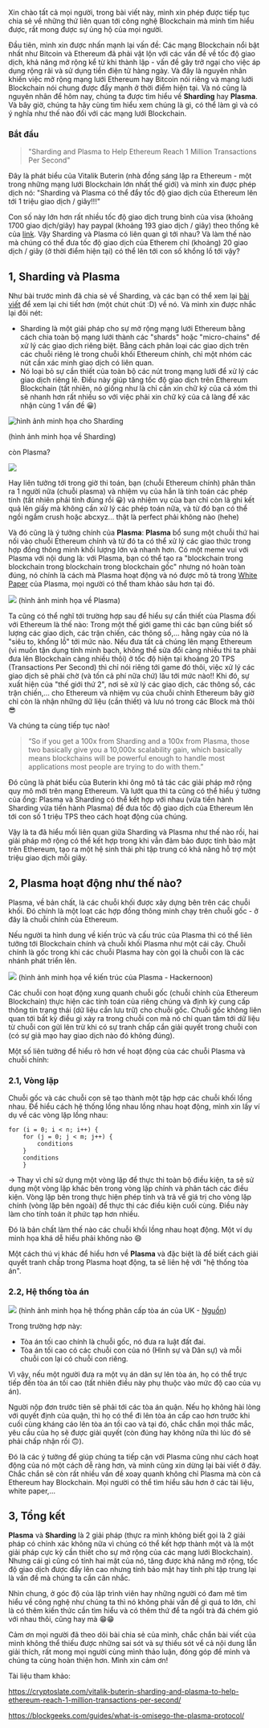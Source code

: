 Xin chào tất cả mọi người, trong bài viết này, mình xin phép được tiếp tục chia sẻ về những thứ liên quan tới công nghệ Blockchain mà mình tìm hiểu được, rất mong được sự ủng hộ của mọi người.

   Đầu tiên, mình xin được nhấn mạnh lại vấn đề: Các mạng Blockchain nổi bật nhất như Bitcoin và Ethereum đã phải vật lộn với các vấn đề về tốc độ giao dịch, khả năng mở rộng kể từ khi thành lập - vấn đề gây trở ngại cho việc áp dụng rộng rãi và sử dụng tiền điện tử hàng ngày. Và đây là nguyên nhân khiến việc mở rộng mạng lưới Ethereum hay Bitcoin nói riêng và mạng lưới Blockchain nói chung được đẩy mạnh ở thời điểm hiện tại. Và nó cũng là nguyên nhân để hôm nay, chúng ta được tìm hiểu về **Sharding** hay **Plasma**. Và bây giờ, chúng ta hãy cùng tìm hiểu xem chúng là gì, có thể làm gì và có ý nghĩa như thế nào đối với các mạng lưới Blockchain.
   
### Bắt đầu 

> "Sharding and Plasma to Help Ethereum Reach 1 Million Transactions Per Second"
> 
Đây là phát biểu của Vitalik Buterin (nhà đồng sáng lập ra Ethereum - một trong những mạng lưới Blockchain lớn nhất thế giới) và mình xin được phép dịch nó: "Sharding và Plasma có thể đẩy tốc độ giao dịch của Ethereum lên tới 1 triệu giao dịch / giây!!!" 

Con số này lớn hơn rất nhiều tốc độ giao dịch trung bình của visa (khoảng 1700 giao dịch/giây)  hay paypal (khoảng 193 giao dịch / giây) theo thống kê của [link](https://steemit.com/cryptocurrency/@steemhoops99/transaction-speed-bitcoin-visa-iota-paypal). Vậy Sharding và Plasma có liên quan gì tới nhau? Và làm thế nào mà chúng có thể đưa tốc độ giao dịch của Etherem chỉ (khoảng) 20 giao dịch / giây (ở thời điểm hiện tại) có thể lên tới con số khổng lồ tới vậy?

## 1, Sharding và Plasma 

Như bài trước mình đã chia sẻ về Sharding, và các bạn có thể xem lại [bài viết](https://viblo.asia/p/sharding-giai-phap-cho-su-mo-rong-mang-luoi-blockchain-6J3ZggwRZmB) để xem lại chi tiết hơn (một chút chút :D) về nó. Và mình xin được nhắc lại đôi nét:

- Sharding là một giải pháp cho sự mở rộng mạng lưới Ethereum bằng cách chia toàn bộ mạng lưới thành các "shards" hoặc "micro-chains" để xử lý các giao dịch riêng biệt. Bằng cách phân loại các giao dịch trên các chuỗi riêng lẻ trong chuỗi khối Ethereum chính, chỉ một nhóm các nút cần xác minh giao dịch có liên quan.
- Nó loại bỏ sự cần thiết của toàn bộ các nút trong mạng lưới để xử lý các giao dịch riêng lẻ. Điều này giúp tăng tốc độ giao dịch trên Ethereum Blockchain (tất nhiên, nó giống như là chỉ cần xin chữ ký của cả xóm thì sẽ nhanh hơn rất nhiều so với việc phải xin chữ ký của cả làng để xác nhận cùng 1 vấn đề :grinning:)

![hình ảnh minh họa cho Sharding](https://images.viblo.asia/7967e713-0afd-4c38-bcc4-497507b0c341.png)

(hình ảnh minh họa về Sharding)

còn Plasma? 

![](https://images.viblo.asia/2e9ae96d-8ae9-4251-afb5-333fcf09819c.jpg)

Hay liên tưởng tới trong giờ thi toán, bạn (chuỗi Ethereum chính) phân thân ra 1 người nữa (chuỗi plasma) và nhiệm vụ của hắn là tính toán các phép tính (tất nhiên phải tính đúng rồi :grinning:) và nhiệm vụ của bạn chỉ còn là ghi kết quả lên giấy mà không cần xử lý các phép toán nữa, và từ đó bạn có thể ngồi ngắm crush hoặc abcxyz... thật là perfect phải không nào (hehe)

Và đó cũng là ý tưởng chính của **Plasma**: **Plasma** bổ sung một chuỗi thứ hai nối vào chuỗi Ethereum chính và từ đó ta có thể xử lý các giao thức trong hợp đồng thông minh khối lượng lớn và nhanh hơn. Có một meme vui với Plasma với nội dung là: với Plasma, bạn có thể tạo ra "blockchain trong blockchain trong blockchain trong blockchain gốc" nhưng nó hoàn toàn đúng, nó chính là cách mà Plasma hoạt động và nó được mô tả trong [White Paper](https://plasma.io/plasma.pdf) của Plasma, mọi người có thể tham khảo sâu hơn tại đó.

![](https://images.viblo.asia/32bdb48a-8a51-4290-a597-0679e7f5a39b.png) (hình ảnh minh họa về Plasma)

Ta cũng có thể nghĩ tới trường hợp sau để hiểu sự cần thiết của Plasma đối với Ethereum là thế nào: Trong một thế giới game thì các bạn cũng biết số lượng các giao dịch, các trận chiến, các thông số,... hằng ngày của nó là "siêu to, khổng lồ" tới mức nào. Nếu đưa tất cả chúng lên mạng Ethereum (vì muốn tận dụng tính minh bạch, không thể sửa đổi càng nhiều thì ta phải đưa lên Blockchain càng nhiều thôi) ở tốc độ hiện tại khoảng 20 TPS (Transactions Per Second) thì chỉ nói riêng tới game đó thôi, việc xử lý các giao dịch sẽ phải chờ (và tốn cả phí nữa chứ) lâu tới mức nào!!  Khi đó, sự xuất hiện của "thế giới thứ 2", nơi sẽ xử lý các giao dịch, các thông số, các trận chiến,... cho Ethereum và nhiệm vụ của chuỗi chính Ethereum bây giờ chỉ còn là nhận những dữ liệu (cần thiết) và lưu nó trong các Block mà thôi :sunglasses:

Và chúng ta cùng tiếp tục nào!

> “So if you get a 100x from Sharding and a 100x from Plasma, those two basically give you a 10,000x scalability gain, which basically means blockchains will be powerful enough to handle most applications most people are trying to do with them.”
> 
Đó cũng là phát biểu của Buterin khi ông mô tả tác các giải pháp mở rộng quy mô mới trên mạng Ethereum. Và lướt qua thì ta cũng có thể hiểu ý tưởng của ổng: Plasma và Sharding có thể kết hợp với nhau (vừa tiến hành Sharding vừa tiến hành Plasma) để đưa tốc độ giao dịch của Ethereum lên tới con số 1 triệu TPS theo cách hoạt động của chúng. 

Vậy là ta đã hiểu mối liên quan giữa Sharding và Plasma như thế nào rồi, hai giải pháp mở rộng có thể kết hợp trong khi vẫn đảm bảo được tính bảo mật trên Ethereum, tạo ra một hệ sinh thái phi tập trung có khả năng hỗ trợ một triệu giao dịch mỗi giây.

## 2, Plasma hoạt động như thế nào?

Plasma, về bản chất, là các chuỗi khối được xây dựng bên trên các chuỗi khối. Đó chính là một loạt các hợp đồng thông minh chạy trên chuỗi gốc - ở đây là chuỗi chính của Ethereum.

Nếu người ta hình dung về kiến trúc và cấu trúc của Plasma thì có thể liên tưởng tới Blockchain chính và chuỗi khối Plasma như một cái cây. Chuỗi chính là gốc trong khi các chuỗi Plasma hay còn gọi là chuỗi con là các nhánh phát triển lên.

![](https://images.viblo.asia/8409e1f3-a502-47ec-85b2-7df73dc4f466.jpeg)
(hình ảnh minh họa về kiến trúc của Plasma - Hackernoon)

Các chuỗi con hoạt động xung quanh chuỗi gốc (chuỗi chính của Ethereum Blockchain) thực hiện các tính toán của riêng chúng và định kỳ cung cấp thông tin trạng thái (dữ liệu cần lưu trữ) cho chuỗi gốc. Chuỗi gốc không liên quan tới bất kỳ điều gì xảy ra trong chuỗi con mà nó chỉ quan tâm tới dữ liệu từ chuỗi con gửi lên trừ khi có sự tranh chấp cần giải quyết trong chuỗi con (có sự giả mạo hay giao dịch nào đó không đúng). 

Một số liên tưởng để hiểu rõ hơn về hoạt động của các chuỗi Plasma và chuỗi chính:

### 2.1, Vòng lặp 
Chuỗi gốc và các chuỗi con sẽ tạo thành một tập hợp các chuỗi khối lồng nhau. Để hiểu cách hệ thống lồng nhau lồng nhau hoạt động, mình xin lấy ví dụ về các vòng lặp lồng nhau:
```
for (i = 0; i < n; i++) {
    for (j = 0; j < m; j++) {
        conditions
    }
    conditions
    }
```

-> Thay vì chỉ sử dụng một vòng lặp để thực thi toàn bộ điều kiện, ta sẽ sử dụng một vòng lặp khác bên trong vòng lặp chính và phân tách các điều kiện. Vòng lặp bên trong thực hiện phép tính và trả về giá trị cho vòng lặp chính (vòng lặp bên ngoài) để thực thi các điều kiện cuối cùng. Điều này làm cho tính toán ít phức tạp hơn nhiều.

Đó là bản chất làm thế nào các chuỗi khối lồng nhau hoạt động. Một ví dụ minh họa khá dễ hiểu phải không nào :smile:

Một cách thú vị khác để hiểu hơn về **Plasma** và đặc biệt là để biết cách giải quyết tranh chấp trong Plasma hoạt động, ta sẽ liên hệ với "hệ thống tòa án".

### 2.2, Hệ thống tòa án

![](https://images.viblo.asia/24591e3f-9b19-4de7-b1c1-058924de499b.jpg)    (hình ảnh minh họa hệ thống phân cấp tòa án của UK - [Nguồn](https://law.duke.edu/lib/researchguides/english/))


Trong trường hợp này:  
- Tòa án tối cao chính là chuỗi gốc, nó đưa ra luật đất đai. 
- Tòa án tối cao có các chuỗi con của nó (Hình sự và Dân sự) và mỗi chuỗi con lại có chuỗi con riêng.

Vì vậy, nếu một người đưa ra một vụ án dân sự lên tòa án, họ có thể trực tiếp đến tòa án tối cao (tất nhiên điều này phụ thuộc vào mức độ cao của vụ án).

Người nộp đơn trước tiên sẽ phải tới các tòa án quận. Nếu họ không hài lòng với quyết định của quận, thì họ có thể đi lên tòa án cấp cao hơn trước khi cuối cùng kháng cáo lên tòa án tối cao và tại đó, chắc chắn mọi thắc mắc, yêu cầu của họ sẽ được giải quyết (còn đúng hay không nữa thì lúc đó sẽ phải chấp nhận rồi :upside_down_face:).

Đó là các ý tưởng để giúp chúng ta tiếp cận với Plasma cũng như cách hoạt động của nó một cách dễ ràng hơn, và mình cũng xin dừng lại bài viết ở đây. Chắc chắn sẽ còn rất nhiều vấn đề xoay quanh không chỉ Plasma mà còn cả Ethereum hay Blockchain. Mọi người có thể tìm hiểu sâu hơn ở các tài liệu, white paper,...

## 3, Tổng kết
**Plasma** và **Sharding** là 2 giải pháp (thực ra mình không biết gọi là 2 giải pháp có chính xác không nữa vì chúng có thể kết hợp thành một và là một giải pháp cực kỳ cần thiết cho sự mở rộng của các mạng lưới Blockchain). Nhưng cái gì cũng có tính hai mặt của nó, tăng được khả năng mở rộng, tốc độ giao dịch được đẩy lên cao nhưng tính bảo mật hay tính phi tập trung lại là vấn đề mà chúng ta cần cân nhắc. 

Nhìn chung, ở góc độ của lập trình viên hay những người có đam mê tìm hiểu về công nghệ như chúng ta thì nó không phải vấn đề gì quá to lớn, chỉ là có thêm kiến thức cần tìm hiểu và có thêm thứ để ta ngồi trà đá chém gió với nhau thôi, cũng hay mà :grin::grin: 

Cảm ơn mọi người đã theo dõi bài chia sẻ của mình, chắc chắn bài viết của mình không thể thiếu được những sai sót và sự thiếu sót về cả nội dung lẫn giải thích, rất mong mọi người cùng mình thảo luận, đóng góp để mình và chúng ta cùng hoàn thiện hơn. Mình xin cảm ơn!

Tài liệu tham khảo: 

  https://cryptoslate.com/vitalik-buterin-sharding-and-plasma-to-help-ethereum-reach-1-million-transactions-per-second/

  https://blockgeeks.com/guides/what-is-omisego-the-plasma-protocol/